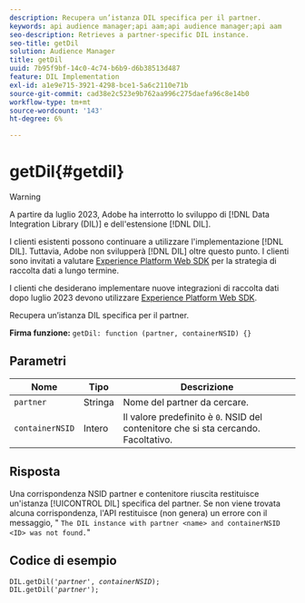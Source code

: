 ```yaml
---
description: Recupera un’istanza DIL specifica per il partner.
keywords: api audience manager;api aam;api audience manager;api aam
seo-description: Retrieves a partner-specific DIL instance.
seo-title: getDil
solution: Audience Manager
title: getDil
uuid: 7b95f9bf-14c0-4c74-b6b9-d6b38513d487
feature: DIL Implementation
exl-id: a1e9e715-3921-4298-bce1-5a6c2110e71b
source-git-commit: cad38e2c523e9b762aa996c275daefa96c8e14b0
workflow-type: tm+mt
source-wordcount: '143'
ht-degree: 6%

---
```


# getDil{#getdil}

>[!WARNING]
>
>A partire da luglio 2023, Adobe ha interrotto lo sviluppo di [!DNL Data Integration Library (DIL)] e dell&#39;estensione [!DNL DIL].
>
>I clienti esistenti possono continuare a utilizzare l&#39;implementazione [!DNL DIL]. Tuttavia, Adobe non svilupperà [!DNL DIL] oltre questo punto. I clienti sono invitati a valutare [Experience Platform Web SDK](https://experienceleague.adobe.com/docs/experience-platform/edge/home.html?lang=en) per la strategia di raccolta dati a lungo termine.
>
>I clienti che desiderano implementare nuove integrazioni di raccolta dati dopo luglio 2023 devono utilizzare [Experience Platform Web SDK](https://experienceleague.adobe.com/docs/experience-platform/edge/home.html?lang=en).

Recupera un’istanza DIL specifica per il partner.

**Firma funzione:** `getDil: function (partner, containerNSID) {}`

<!-- r_dil_get_dil.xml -->

## Parametri

| Nome | Tipo | Descrizione |
|---|---|---|
| `partner` | Stringa | Nome del partner da cercare. |
| `containerNSID` | Intero | Il valore predefinito è `0`. NSID del contenitore che si sta cercando. Facoltativo. |

## Risposta

Una corrispondenza NSID partner e contenitore riuscita restituisce un&#39;istanza [!UICONTROL DIL] specifica del partner. Se non viene trovata alcuna corrispondenza, l&#39;API restituisce (non genera) un errore con il messaggio, &quot; `The DIL instance with partner <name> and containerNSID <ID> was not found.`&quot;

## Codice di esempio

<pre class="java"><code>DIL.getDil('<i>partner</i>', <i>containerNSID</i>); 
DIL.getDil('<i>partner</i>');</code></pre>
